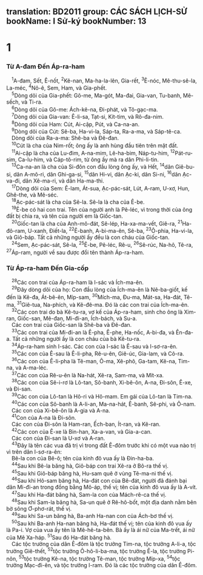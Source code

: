 translation: BD2011
group: CÁC SÁCH LỊCH-SỬ
bookName: I Sử-ký 
bookNumber: 13
-------

<div class="title"><h1>1</h1><h3>Từ A-đam Ðến Áp-ra-ham</h3></div>
<span class="verse 1su_1_1"> <sup>1</sup>A-đam, Sết, Ê-nốt, </span>
<span class="verse 1su_1_2"><sup>2</sup>Kê-nan, Ma-ha-la-lên, Gia-rết, </span>
<span class="verse 1su_1_3"><sup>3</sup>Ê-nóc, Mê-thu-sê-la, La-méc, </span>
<span class="verse 1su_1_4"><sup>4</sup>Nô-ê, Sem, Ham, và Gia-phết.<br/></span>
<span class="verse 1su_1_5"> <sup>5</sup>Dòng dõi của Gia-phết: Gô-me, Ma-gót, Ma-đai, Gia-van, Tu-banh, Mê-sếch, và Ti-ra.<br/></span>
<span class="verse 1su_1_6"> <sup>6</sup>Dòng dõi của Gô-me: Ách-kê-na, Ði-phát, và Tô-gạc-ma.<br/></span>
<span class="verse 1su_1_7"> <sup>7</sup>Dòng dõi của Gia-van: Ê-li-sa, Tạt-si, Kít-tim, và Rô-đa-nim. <br/></span>
<span class="verse 1su_1_8"> <sup>8</sup>Dòng dõi của Ham: Cút, Ai-cập, Pút, và Ca-na-an.<br/></span>
<span class="verse 1su_1_9"> <sup>9</sup>Dòng dõi của Cút: Sê-ba, Ha-vi-la, Sáp-ta, Ra-a-ma, và Sáp-tê-ca.<br/> Dòng dõi của Ra-a-ma: Shê-ba và Ðê-đan.<br/></span>
<span class="verse 1su_1_10"> <sup>10</sup>Cút là cha của Nim-rốt; ông ấy là anh hùng đầu tiên trên mặt đất.<br/></span>
<span class="verse 1su_1_11"> <sup>11</sup>Ai-cập là cha của Lu-đim, A-na-mim, Lê-ha-bim, Náp-tu-him, </span>
<span class="verse 1su_1_12"><sup>12</sup>Pát-ru-sim, Ca-lu-him, và Cáp-tô-rim, từ ông ấy mà ra dân Phi-li-tin. <br/></span>
<span class="verse 1su_1_13"> <sup>13</sup>Ca-na-an là cha của Si-đôn con đầu lòng ông ấy, và Hết, </span>
<span class="verse 1su_1_14"><sup>14</sup>dân Giê-bu-si, dân A-mô-ri, dân Ghi-ga-si, </span>
<span class="verse 1su_1_15"><sup>15</sup>dân Hi-vi, dân Ạc-ki, dân Si-ni, </span>
<span class="verse 1su_1_16"><sup>16</sup>dân Ạc-va-đi, dân Xê-ma-ri, và dân Ha-ma-thi.<br/></span>
<span class="verse 1su_1_17"> <sup>17</sup>Dòng dõi của Sem: Ê-lam, Át-sua, Ạc-pác-sát, Lút, A-ram, U-xơ, Hun, Ghê-the, và Mê-séc. <br/></span>
<span class="verse 1su_1_18"> <sup>18</sup>Ạc-pác-sát là cha của Sê-la. Sê-la là cha của Ê-be.<br/></span>
<span class="verse 1su_1_19"> <sup>19</sup>Ê-be có hai con trai. Tên của người anh là Pê-léc, vì trong thời của ông đất bị chia ra, và tên của người em là Giốc-tan.<br/></span>
<span class="verse 1su_1_20"> <sup>20</sup>Giốc-tan là cha của Anh-mô-đát, Sê-lép, Ha-xa-ma-vết, Giê-ra, </span>
<span class="verse 1su_1_21"><sup>21</sup>Ha-đô-ram, U-xanh, Ðiết-la, </span>
<span class="verse 1su_1_22"><sup>22</sup>Ê-banh, A-bi-ma-ên, Sê-ba, </span>
<span class="verse 1su_1_23"><sup>23</sup>Ô-phia, Ha-vi-la, và Giô-báp. Tất cả những người ấy đều là con cháu của Giốc-tan.<br/></span>
<span class="verse 1su_1_24"> <sup>24</sup>Sem, Ạc-pác-sát, Sê-la, </span>
<span class="verse 1su_1_25"><sup>25</sup>Ê-be, Pê-léc, Rê-u, </span>
<span class="verse 1su_1_26"><sup>26</sup>Sê-rúc, Na-hô, Tê-ra, </span>
<span class="verse 1su_1_27"><sup>27</sup>Áp-ram, người về sau được đổi tên thành Áp-ra-ham.<br/></span>
<div class="title"><h3>Từ Áp-ra-ham Ðến Gia-cốp</h3></div>
<span class="verse 1su_1_28"> <sup>28</sup>Các con trai của Áp-ra-ham là I-sác và Ích-ma-ên.<br/></span>
<span class="verse 1su_1_29"> <sup>29</sup>Ðây dòng dõi của họ: Con đầu lòng của Ích-ma-ên là Nê-ba-giốt, kế đến là Kê-đa, Át-bê-ên, Míp-sam, </span>
<span class="verse 1su_1_30"><sup>30</sup>Mích-ma, Ðu-ma, Mát-sa, Ha-đát, Tê-ma, </span>
<span class="verse 1su_1_31"><sup>31</sup>Giê-tua, Na-phích, và Kê-đê-ma. Ðó là các con trai của Ích-ma-ên.<br/></span>
<span class="verse 1su_1_32"> <sup>32</sup>Các con trai do bà Kê-tu-ra, vợ kế của Áp-ra-ham, sinh cho ông là Xim-ran, Giốc-san, Mê-đan, Mi-đi-an, Ích-bách, và Su-a.<br/> Các con trai của Giốc-san là Shê-ba và Ðê-đan.<br/></span>
<span class="verse 1su_1_33"> <sup>33</sup>Các con trai của Mi-đi-an là Ê-pha, Ê-phe, Ha-nốc, A-bi-đa, và Ên-đa-a. Tất cả những người ấy là con cháu của bà Kê-tu-ra.<br/></span>
<span class="verse 1su_1_34"> <sup>34</sup>Áp-ra-ham sinh I-sác. Các con của I-sác là Ê-sau và I-sơ-ra-ên.<br/></span>
<span class="verse 1su_1_35"> <sup>35</sup>Các con của Ê-sau là Ê-li-pha, Rê-u-ên, Giê-úc, Gia-lam, và Cô-ra.<br/></span>
<span class="verse 1su_1_36"> <sup>36</sup>Các con của Ê-li-pha là Tê-man, Ô-ma, Xê-phô, Ga-tam, Kê-na, Tim-na, và A-ma-léc.<br/></span>
<span class="verse 1su_1_37"> <sup>37</sup>Các con của Rê-u-ên là Na-hát, Xê-ra, Sam-ma, và Mít-xa.<br/></span>
<span class="verse 1su_1_38"> <sup>38</sup>Các con của Sê-i-rơ là Lô-tan, Sô-banh, Xi-bê-ôn, A-na, Ði-sôn, Ê-xe, và Ði-san.<br/></span>
<span class="verse 1su_1_39"> <sup>39</sup>Các con của Lô-tan là Hô-ri và Hô-mam. Em gái của Lô-tan là Tim-na.<br/></span>
<span class="verse 1su_1_40"> <sup>40</sup>Các con của Sô-banh là A-li-an, Ma-na-hát, Ê-banh, Sê-phi, và Ô-nam.<br/> Các con của Xi-bê-ôn là A-gia và A-na.<br/></span>
<span class="verse 1su_1_41"> <sup>41</sup>Con của A-na là Ði-sôn.<br/> Các con của Ði-sôn là Ham-ran, Ếch-ban, Ít-ran, và Kê-ran.<br/></span>
<span class="verse 1su_1_42"> <sup>42</sup>Các con của Ê-xe là Bin-han, Xa-a-van, và Gia-a-can. <br/> Các con của Ði-san là U-xơ và A-ran.<br/></span>
<span class="verse 1su_1_43"> <sup>43</sup>Ðây là tên các vua đã trị vì trong đất Ê-đôm trước khi có một vua nào trị vì trên dân I-sơ-ra-ên:<br/> Bê-la con của Bê-ô; tên của kinh đô vua ấy là Ðin-ha-ba.<br/></span>
<span class="verse 1su_1_44"> <sup>44</sup>Sau khi Bê-la băng hà, Giô-báp con trai Xê-ra ở Bô-ra thế vị.<br/></span>
<span class="verse 1su_1_45"> <sup>45</sup>Sau khi Giô-báp băng hà, Hu-sam quê ở vùng Tê-ma-ni thế vị.<br/></span>
<span class="verse 1su_1_46"> <sup>46</sup>Sau khi Hô-sam băng hà, Ha-đát con của Bê-đát, người đã đánh bại dân Mi-đi-an trong đồng bằng Mô-áp, thế vị; tên của kinh đô vua ấy là A-vít.<br/></span>
<span class="verse 1su_1_47"> <sup>47</sup>Sau khi Ha-đát băng hà, Sam-la con của Mách-rê-ca thế vị.<br/></span>
<span class="verse 1su_1_48"> <sup>48</sup>Sau khi Sam-la băng hà, Sa-un quê ở Rê-hô-bốt, một địa danh nằm bên bờ sông Ơ-phơ-rát, thế vị.<br/></span>
<span class="verse 1su_1_49"> <sup>49</sup>Sau khi Sa-un băng hà, Ba-anh Ha-nan con của Ách-bơ thế vị.<br/></span>
<span class="verse 1su_1_50"> <sup>50</sup>Sau khi Ba-anh Ha-nan băng hà, Ha-đát thế vị; tên của kinh đô vua ấy là Pa-i. Vợ của vua ấy tên là Mê-hê-ta-bên. Bà ấy là ái nữ của Ma-trết, ái nữ của Mê Xa-háp. </span>
<span class="verse 1su_1_51"><sup>51</sup>Sau đó Ha-đát băng hà.<br/> Các tộc trưởng của dân Ê-đôm là tộc trưởng Tim-na, tộc trưởng A-li-a, tộc trưởng Giê-thết, </span>
<span class="verse 1su_1_52"><sup>52</sup>tộc trưởng Ô-hô-li-ba-ma, tộc trưởng Ê-la, tộc trưởng Pi-nôn, </span>
<span class="verse 1su_1_53"><sup>53</sup>tộc trưởng Kê-na, tộc trưởng Tê-man, tộc trưởng Míp-xa, </span>
<span class="verse 1su_1_54"><sup>54</sup>tộc trưởng Mạc-đi-ên, và tộc trưởng I-ram. Ðó là các tộc trưởng của dân Ê-đôm.<br/></span>
